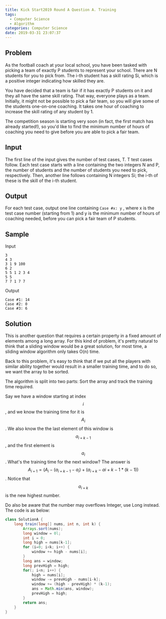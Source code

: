 ```yaml
---
title: Kick Start2019 Round A Question A. Training
tags:
  - Computer Science
  - Algorithm
categories: Computer Science
date: 2019-03-31 23:07:37
---
```


## Problem
As the football coach at your local school, you have been tasked with picking a team of exactly P students to represent your school. There are N students for you to pick from. The i-th student has a skill rating Si, which is a positive integer indicating how skilled they are.

You have decided that a team is fair if it has exactly P students on it and they all have the same skill rating. That way, everyone plays as a team. Initially, it might not be possible to pick a fair team, so you will give some of the students one-on-one coaching. It takes one hour of coaching to increase the skill rating of any student by 1.

The competition season is starting very soon (in fact, the first match has already started!), so you'd like to find the minimum number of hours of coaching you need to give before you are able to pick a fair team.

## Input
The first line of the input gives the number of test cases, T. T test cases follow. Each test case starts with a line containing the two integers N and P, the number of students and the number of students you need to pick, respectively. Then, another line follows containing N integers Si; the i-th of these is the skill of the i-th student.

## Output
For each test case, output one line containing `Case #x: y` , where x is the test case number (starting from 1) and y is the minimum number of hours of coaching needed, before you can pick a fair team of P students.

## Sample
Input 
```
3
4 3
3 1 9 100
6 2
5 5 1 2 3 4
5 5
7 7 1 7 7
```
 
 
Output 
 
```
Case #1: 14
Case #2: 0
Case #3: 6
```
  
## Solution
This is another question that requires a certain property in a fixed amount of elements among a long array. For this kind of problem, it's pretty natural to think that a sliding window would be a great solution, for most time, a sliding window algorithm only takes O(n) time.

Back to this problem, it's easy to think that if we put all the players with similar ability together would result in a smaller training time, and to do so, we want the array to be sorted.

The algorithm is split into two parts: Sort the array and track the training time required.

Say we have a window starting at index $$i$$, and we know the training time for it is $$A_i$$. We also know the the last element of this window is $$a_{i+k-1}$$, and the first element is $$a_i$$. What's the training time for the next window? The answer is $$A_{i+1} = (A_i - (a_{i+k-1} - a_i) + (a_{i+k} - a{i+k-1} * (k-1))$$ . Notice that $$a_{i+k}$$ is the new highest number.
 
Do also be aware that the number may overflows Integer, use Long instead. The code is as below:

```java 
class SolutionA {
    long train(long[] nums, int n, int k) {
        Arrays.sort(nums);
        long window = 0l;
        int i = 0;
        long high = nums[k-1];
        for (i=0; i<k; i++) {
            window += high - nums[i];
        }
        long ans = window;
        long prevHigh = high;
        for(; i<n; i++) {
            high = nums[i];
            window -= prevHigh - nums[i-k];
            window += (high - prevHigh) * (k-1);
            ans = Math.min(ans, window);
            prevHigh = high;
        }
        return ans;
    }
}
```